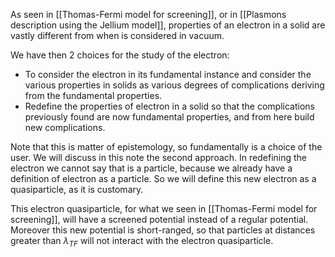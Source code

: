 As seen in [[Thomas-Fermi model for screening]], or in [[Plasmons description using the Jellium model]], properties of an electron in a solid are vastly different from when is considered in vacuum.

We have then 2 choices for the study of the electron:

- To consider the electron in its fundamental instance and consider the various properties in solids as various degrees of complications deriving from the fundamental properties.
- Redefine the properties of electron in a solid so that the complications previously found are now fundamental properties, and from here build new complications.

Note that this is matter of epistemology, so fundamentally is a choice of the user.
We will discuss in this note the second approach.
In redefining the electron we cannot say that is a particle, because we already have a definition of electron as a particle.
So we will define this new electron as a quasiparticle, as it is customary.

This electron quasiparticle, for what we seen in [[Thomas-Fermi model for screening]], will have a screened potential instead of a regular potential. Moreover this new potential is short-ranged, so that particles at distances greater than $\lambda_{TF}$ will not interact with the electron quasiparticle.